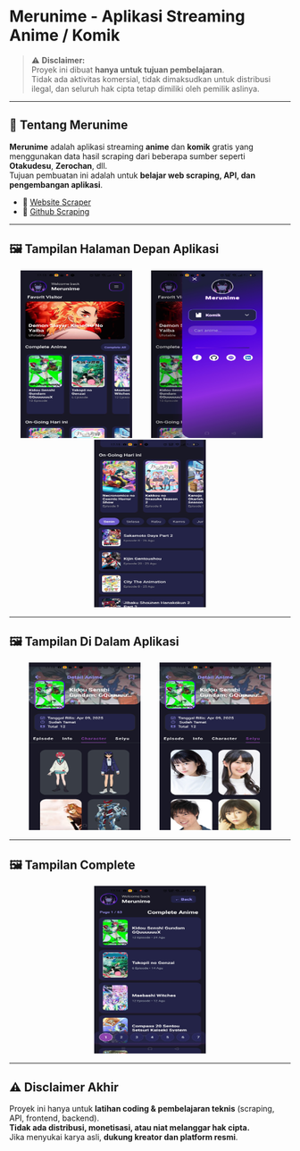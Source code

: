 # Merunime - Aplikasi Streaming Anime / Komik  

> ⚠️ **Disclaimer:**  
> Proyek ini dibuat **hanya untuk tujuan pembelajaran**.  
> Tidak ada aktivitas komersial, tidak dimaksudkan untuk distribusi ilegal, dan seluruh hak cipta tetap dimiliki oleh pemilik aslinya.  

---

## 📌 Tentang Merunime
**Merunime** adalah aplikasi streaming **anime** dan **komik** gratis yang menggunakan data hasil scraping dari beberapa sumber seperti **Otakudesu**, **Zerochan**, dll.  
Tujuan pembuatan ini adalah untuk **belajar web scraping, API, dan pengembangan aplikasi**.  

- 🔗 [Website Scraper](https://otakudesu-apifree.up.railway.app/)  
- 📂 [Github Scraping](https://github.com/Rafliarjunapratama/otakudesu)  

---

## 🖼️ Tampilan Halaman Depan Aplikasi 

<p align="center">
  <img src="https://github.com/Rafliarjunapratama/merunime/blob/main/assets/gambar/Screenshot_2025-08-27-17-13-06-20_f73b71075b1de7323614b647fe394240.jpg" width="200" height="300" style="margin-right:30px;" />
  <img src="https://github.com/Rafliarjunapratama/merunime/blob/main/assets/gambar/Screenshot_2025-08-27-17-13-12-49_f73b71075b1de7323614b647fe394240.jpg" width="200" height="300" style="margin-right:30px;" />
  <img src="https://github.com/Rafliarjunapratama/merunime/blob/main/assets/gambar/Screenshot_2025-08-27-17-13-58-33_f73b71075b1de7323614b647fe394240.jpg" width="200" height="300" />
</p>

---

## 🖼️ Tampilan Di Dalam Aplikasi 

<p align="center">
  <img src="https://github.com/Rafliarjunapratama/merunime/blob/main/assets/gambar/Screenshot_2025-08-27-17-13-40-30_f73b71075b1de7323614b647fe394240.jpg" width="200" height="300" style="margin-right:30px;" />
  <img src="https://github.com/Rafliarjunapratama/merunime/blob/main/assets/gambar/Screenshot_2025-08-27-17-13-43-41_f73b71075b1de7323614b647fe394240.jpg" width="200" height="300" />
</p>

---

## 🖼️ Tampilan Complete

<p align="center">
  <img src="https://github.com/Rafliarjunapratama/merunime/blob/main/assets/gambar/Screenshot_2025-08-27-17-14-04-00_f73b71075b1de7323614b647fe394240.jpg" width="200" height="300" />
</p>

---

## ⚠️ Disclaimer Akhir
Proyek ini hanya untuk **latihan coding & pembelajaran teknis** (scraping, API, frontend, backend).  
**Tidak ada distribusi, monetisasi, atau niat melanggar hak cipta.**  
Jika menyukai karya asli, **dukung kreator dan platform resmi**.
